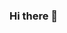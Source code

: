### Hi there 👋

<!--
**SundaramSubramanian/SundaramSubramanian** is a ✨ _special_ ✨ repository because its `README.md` (this file) appears on your GitHub profile.

Here are some ideas to get you started:

- 🔭 I’m currently working on Database (MS SQL)
- 🌱 I’m currently learning .NET CORE, Blazor, ML, Azure
- 📫 How to reach me: Twitter: IamSundarBhai,  

